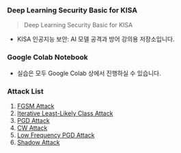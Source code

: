 ### Deep Learning Security Basic for KISA

> Deep Learning Security Basic for KISA
* KISA 인공지능 보안: AI 모델 공격과 방어 강의용 저장소입니다.

### Google Colab Notebook

* 실습은 모두 Google Colab 상에서 진행하실 수 있습니다.

### Attack List

1. [FGSM Attack](/FGSM_Attack_Tutorial.ipynb)
2. [Iterative Least-Likely Class Attack](/Iterative_Least_Likely_Class_Attack_Tutorial.ipynb)
3. [PGD Attack](/PGD_Attack_Tutorial.ipynb)
4. [CW Attack](/CW_Attack_Tutorial.ipynb)
5. [Low Frequency PGD Attack](/Low_Frequency_PGD_Attack_Tutorial.ipynb)
6. [Shadow Attack](/Shadow_Attack_Tutorial.ipynb)
